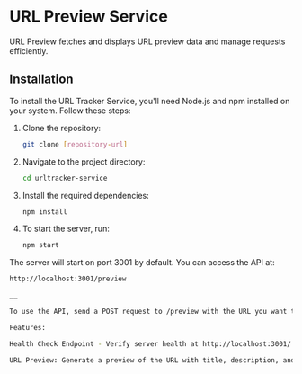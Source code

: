 # URL Preview Service

URL Preview fetches and displays URL preview data and manage requests efficiently.

## Installation

To install the URL Tracker Service, you'll need Node.js and npm installed on your system. Follow these steps:

1. Clone the repository:
   ```bash
   git clone [repository-url]

2. Navigate to the project directory:
   ```bash
   cd urltracker-service

3.  Install the required dependencies:
    ```bash
    npm install

4. To start the server, run:
   ```bash
   npm start

The server will start on port 3001 by default. You can access the API at:

   ```bash
   http://localhost:3001/preview

__

To use the API, send a POST request to /preview with the URL you want to track and analyze.

Features:

Health Check Endpoint - Verify server health at http://localhost:3001/.

URL Preview: Generate a preview of the URL with title, description, and image.


